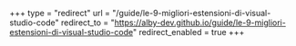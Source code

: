 +++
type = "redirect"
url = "/guide/le-9-migliori-estensioni-di-visual-studio-code"
redirect_to = "https://alby-dev.github.io/guide/le-9-migliori-estensioni-di-visual-studio-code"
redirect_enabled = true
+++